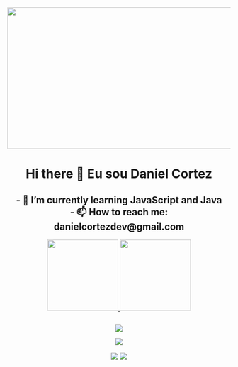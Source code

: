 <div align="center"> <a href="https://www.instagram.com/cortez___daniel/" target="_blank"><img width="800px" height="320px" "align= "center" src="https://media3.giphy.com/media/ZkUMyzW7Q7quI/giphy.gif?cid=790b7611c777914a92155ace3b1eae9710233649548fedf6&rid=giphy.gif&ct=g" target="_blank"></a> </div>

<h1 align="center"> Hi there 👋 Eu sou Daniel Cortez </h1>

<h2 align="center"> - 🌱 I’m currently learning JavaScript and Java <br>
  - 📫 How to reach me: danielcortezdev@gmail.com </h2>


<div align="center">
  <a href="https://github.com/Corttezz">
  <img height="160em" src="https://github-readme-stats-git-masterrstaa-rickstaa.vercel.app/api?username=corttezz&show_icons=true&theme=merko&include_all_commits=true&count_private=true"/>
  <img height="160em" src="https://github-readme-stats-git-masterrstaa-rickstaa.vercel.app/api/top-langs/?username=corttezz&layout=compact&langs_count=7&theme=merko"/>
</div>

##


<div align= "center" style="display: inline_block">

  <a href="https://www.instagram.com/cortez___daniel/" target="_blank"><img align= "center" src="https://img.shields.io/badge/-Instagram-%23E4405F?style=for-the-badge&logo=instagram&logoColor=white" target="_blank"></a>
 	
 <a href="https://discordapp.com/users/cortez#4386" target="_blank"><img align= "center" src="https://img.shields.io/badge/Discord-7289DA?style=for-the-badge&logo=discord&logoColor=white" target="_blank"></a> 
 
  <a href = "mailto:danielcortezdev@gmail.com"><img align= "center" src="https://img.shields.io/badge/-Gmail-%23333?style=for-the-badge&logo=gmail&logoColor=white" target="_blank"></a>
  <a href="https://www.linkedin.com/in/daniel-cortez-borges-j%C3%BAnior-4b5b61243/"><img align= "center" src="https://img.shields.io/badge/-LinkedIn-%230077B5?style=for-the-badge&logo=linkedin&logoColor=white" target="_blank"></a> 

</div>

